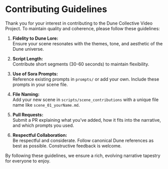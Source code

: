 # Contributing Guidelines

Thank you for your interest in contributing to the Dune Collective Video Project. To maintain quality and coherence, please follow these guidelines:

1. **Fidelity to Dune Lore:**  
   Ensure your scene resonates with the themes, tone, and aesthetic of the Dune universe.

2. **Script Length:**  
   Contribute short segments (30-60 seconds) to maintain flexibility.

3. **Use of Sora Prompts:**  
   Reference existing prompts in `prompts/` or add your own. Include these prompts in your scene file.

4. **File Naming:**  
   Add your new scene in `scripts/scene_contributions` with a unique file name like `scene_01_yourName.md`.

5. **Pull Requests:**  
   Submit a PR explaining what you’ve added, how it fits into the narrative, and which prompts you used.

6. **Respectful Collaboration:**  
   Be respectful and considerate. Follow canonical Dune references as best as possible. Constructive feedback is welcome.

By following these guidelines, we ensure a rich, evolving narrative tapestry for everyone to enjoy.
